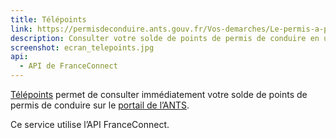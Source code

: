 ```yaml
---
title: Télépoints
link: https://permisdeconduire.ants.gouv.fr/Vos-demarches/Le-permis-a-points/Solde-de-vos-points-Via-France-Connect
description: Consulter votre solde de points de permis de conduire en un instant grâce à FranceConnect
screenshot: ecran_telepoints.jpg
api:
  - API de FranceConnect
---
```


[Télépoints](https://permisdeconduire.ants.gouv.fr/Vos-demarches/Le-permis-a-points/Solde-de-vos-points-Via-France-Connect) permet de consulter immédiatement votre solde de points de permis de conduire sur le [portail de l’ANTS](https://permisdeconduire.ants.gouv.fr).

Ce service utilise l’API FranceConnect.
